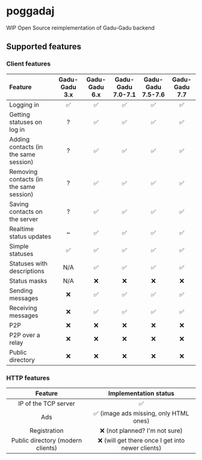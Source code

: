 # poggadaj
WIP Open Source reimplementation of Gadu-Gadu backend

## Supported features

### Client features

| Feature                                 | Gadu-Gadu 3.x | Gadu-Gadu 6.x | Gadu-Gadu 7.0-7.1 | Gadu-Gadu 7.5-7.6 | Gadu-Gadu 7.7 |
|:----------------------------------------|:-------------:|:-------------:|:-----------------:|:-----------------:|:-------------:|
| Logging in                              |       ✅       |       ✅       |         ✅         |         ✅         |       ✅       |
| Getting statuses on log in              |       ?       |       ✅       |         ✅         |         ✅         |       ✅       |
| Adding contacts (in the same session)   |       ?       |       ✅       |         ✅         |         ✅         |       ✅       |
| Removing contacts (in the same session) |       ?       |       ✅       |         ✅         |         ✅         |       ✅       |
| Saving contacts on the server           |       ?       |       ✅       |         ✅         |         ✅         |       ✅       |
| Realtime status updates                 |       ~       |       ✅       |         ✅         |         ✅         |       ✅       |
| Simple statuses                         |       ✅       |       ✅       |         ✅         |         ✅         |       ✅       |
| Statuses with descriptions              |      N/A      |       ✅       |         ✅         |         ✅         |       ✅       |
| Status masks                            |      N/A      |       ❌       |         ❌         |         ❌         |       ❌       |
| Sending messages                        |       ❌       |       ✅       |         ✅         |         ✅         |       ✅       |
| Receiving messages                      |       ❌       |       ✅       |         ✅         |         ✅         |       ✅       |
| P2P                                     |       ❌       |       ❌       |         ❌         |         ❌         |       ❌       |
| P2P over a relay                        |       ❌       |       ❌       |         ❌         |         ❌         |       ❌       |
| Public directory                        |       ❌       |       ❌       |         ❌         |         ❌         |       ❌       |

### HTTP features

|              Feature              |              Implementation status               |
|:---------------------------------:|:------------------------------------------------:|
|       IP of the TCP server        |                        ✅                         |
|                Ads                |      ✅ (image ads missing, only HTML ones)       |
|           Registration            |          ❌ (not planned? I'm not sure)           |
| Public directory (modern clients) | ❌ (will get there once I get into newer clients) |
